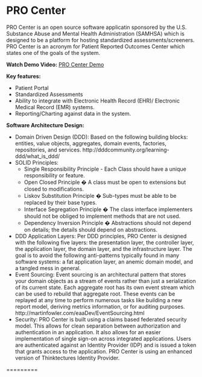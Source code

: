 PRO Center
=============

PRO Center is an open source software applicatin sponsored by the U.S. Substance Abuse and Mental Health Administration (SAMHSA) which is designed to be a platform for hosting standardized assessments/screeners. PRO Center is an acronym for Patient Reported Outcomes Center which states one of the goals of the system. 

<b>Watch Demo Video:</b>
<a href='http://obhita.github.io/PROCenter/' target="_blank">PRO Center Demo</a>

<b>Key features:</b>
 - Patient Portal
 - Standardized Assessments
 - Ability to integrate with Electronic Health Record (EHR)/ Electronic Medical Record (EMR) systems.
 - Reporting/Charting against data in the system.

<b>Software Architecture Design:</b>
<ul>
 <li> Domain Driven Design (DDD): Based on the following building blocks: entities, value objects, aggregates, domain events, factories, repositories, and services. http://dddcommunity.org/learning-ddd/what_is_ddd/</li>
<li>SOLID Principles:
   <ul>
   <li>Single Responsibility Principle - Each Class should have a unique responsibility or feature.</li>
   <li>Open Closed Principle � A class must be open to extensions but closed to modifications.</li>
   <li>Liskov Substitution Principle � Sub-types must be able to be replaced by their base types.</li>
   <li>Interface Segregation Principle � The class interface implementers should not be obliged to implement methods that are not used.</li>
   <li>Dependency Inversion Principle � Abstractions should not depend on details; the details should depend on abstractions.</li>
   </ul>
</li>
<li>DDD Application Layers: Per DDD principles, PRO Center is designed with the following five layers: the presentation layer, the controller layer, the application layer, the domain layer, and the infrastructure layer. The goal is to avoid the following anti-patterns typically found in many software systems: a fat application layer, an anemic domain model, and a tangled mess in general.</li>
<li>Event Sourcing: Event sourcing is an architectural pattern that stores your domain objects as a stream of events rather than just a serialization of its current state.  Each aggregate root has its own event stream which can be used to rebuild that aggregate root.  These events can be replayed at any time to perform numerous tasks like building a new report model, deriving metrics information, or for auditing purposes. http://martinfowler.com/eaaDev/EventSourcing.html</li>
<li>Security: PRO Center is built using a claims based federated security model. This allows for clean separation between authorization and authentication in an application. It also allows for an easier implementation of single sign-on across integrated applications. Users are authenticated against an Identity Provider (IDP) and is issued a token that grants access to the application. PRO Center is using an enhanced version of Thinktectures Identity Provider.
</li>
</ul>

=========
